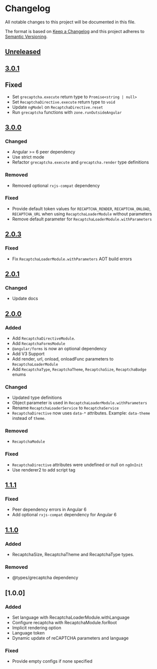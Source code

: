 # Changelog

All notable changes to this project will be documented in this file.

The format is based on [Keep a Changelog](https://keepachangelog.com/en/1.0.0/)
and this project adheres to [Semantic Versioning](https://semver.org/spec/v2.0.0.html).

## [Unreleased]

## [3.0.1]

## Fixed

- Set `grecaptcha.execute` return type to `Promise<string | null>`
- Set `RecaptchaDirective.execute` return type to `void`
- Update `ngModel` on `RecaptchaDirective.reset`
- Run `grecaptcha` functions with `zone.runOutsideAngular`

## [3.0.0]

### Changed

- Angular >= 6 peer dependency
- Use strict mode
- Refactor `grecaptcha.execute` and `grecaptcha.render` type definitions

### Removed

- Removed optional `rxjs-compat` dependency

### Fixed

- Provide default token values for `RECAPTCHA_RENDER`, `RECAPTCHA_ONLOAD`, `RECAPTCHA_URL` when using `RecaptchaLoaderModule` without parameters
- Remove default parameter for `RecaptchaLoaderModule.withParameters`

## [2.0.3]

### Fixed

- Fix `RecaptchaLoaderModule.withParameters` AOT build errors

## [2.0.1]

### Changed

- Update docs

## [2.0.0]

### Added

- Add `RecaptchaDirectiveModule`. 
- Add `RecaptchaFormsModule`
- `@angular/forms` is now an optional dependency
- Add V3 Support
- Add render, url, onload, onloadFunc parameters to `RecaptchaLoaderModule`
- Add `RecaptchaType`, `RecaptchaTheme`, `RecaptchaSize`, `RecaptchaBadge` enums

### Changed

- Updated type definitions
- Object parameter is used in `RecaptchaLoaderModule.withParameters`
- Rename `RecaptchaLoaderService` to `RecaptchaService`
- `RecaptchaDirective` now uses `data-*` attributes. Example: `data-theme` instead of `theme`.

### Removed

- `RecaptchaModule`

### Fixed

- `RecaptchaDirective` attributes were undefined or null on `ngOnInit`
- Use renderer2 to add script tag

## [1.1.1]

### Fixed

- Peer dependency errors in Angular 6
- Add optional `rxjs-compat` dependency for Angular 6

## [1.1.0]

### Added

- RecaptchaSize, RecaptchaTheme and RecaptchaType types.

### Removed

- @types/grecaptcha dependency

## [1.0.0]

### Added

- Set language with RecaptchaLoaderModule.withLanguage
- Configure recaptcha with RecaptchaModule.forRoot
- Implicit rendering option
- Language token
- Dynamic update of reCAPTCHA parameters and language

### Fixed

- Provide empty configs if none specified

[Unreleased]: https://github.com/Spaier/spaier-ng-recaptcha/compare/3.0.1...HEAD
[3.0.1]: https://github.com/Spaier/spaier-ng-recaptcha/compare/3.0.0...3.0.1
[3.0.0]: https://github.com/Spaier/spaier-ng-recaptcha/compare/2.0.3...3.0.0
[2.0.3]: https://github.com/Spaier/spaier-ng-recaptcha/compare/2.0.1...2.0.3
[2.0.1]: https://github.com/Spaier/spaier-ng-recaptcha/compare/2.0.0...2.0.1
[2.0.0]: https://github.com/Spaier/spaier-ng-recaptcha/compare/1.1.0...2.0.0
[1.1.1]: https://github.com/Spaier/spaier-ng-recaptcha/compare/1.0.0...1.1.0
[1.1.0]: https://github.com/Spaier/spaier-ng-recaptcha/compare/1.0.0...1.1.0
